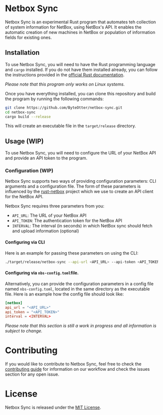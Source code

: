 # Netbox Sync

Netbox Sync is an experimental Rust program that automates teh collection of system information for NetBox, using NetBox's
API. It enables the automatic creation of new machines in NetBox or population of information fields for existing ones.

## Installation

To use Netbox Sync, you will need to have the Rust programming language and `cargo` installed. If you do not have them
installed already, you can follow the instructions provided in the [official Rust documentation](https://www.rust-lang.org/tools/install).

*Please note that this program only works on Linux systems.*

Once you have everything installed, you can clone this repository and build the program by running the following commands:

```bash
git clone https://github.com/ByteOtter/netbox-sync.git
cd netbox-sync
cargo build --release
```

This will create an executable file in the `target/release` directory.

## Usage (WIP)

To use Netbox Sync, you will need to configure the URL of your NetBox API and provide an API token to the program.

### Configuration (WIP)

Netbox Sync supports two ways of providing configuration parameters: CLI arguments and a configuration file.
The form of these parameters is influenced by the [rust-netbox](https://github.com/peltzi/rust-netbox) project which we
use to create an API client for the NetBox API.

Netbox Sync requires three parameters from you:

- `API_URL`: The URL of your NetBox API
- `API_TOKEN`: The authentication token for the NetBox API
- `INTERVAL`: The interval (in seconds) in which NetBox sync should fetch and upload information (optional)

#### Configuring via CLI

Here is an example for passing these parameters on using the CLI:

```bash
./target/release/netbox-sync --api-url <API_URL> --api-token <API_TOKEN> --interval <INTERVAL>
```

#### Configuring via `nbs-config.toml`file.

Alternatively, you can provide the configuration parameters in a config file named `nbs-config.toml`, located in the same
directory as the executable file. Here is an example how the config file should look like:

```toml
[netbox]
api_url = "<API_URL>"
api_token = "<API_TOKEN>"
interval = <INTERVAL>
```

*Please note that this section is still a work in progress and all information is subject to change.*

# Contributing

If you would like to contribute to Netbox Sync, feel free to check the [contributing guide](./CONTRIBUTING.md) for
information on our workflow and check the issues section for any open issue.

# License

Netbox Sync is released under the [MIT License](./LICENSE).
